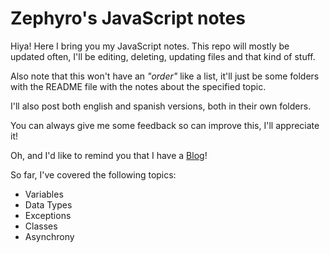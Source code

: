 # Zephyro's JavaScript notes

Hiya! Here I bring you my JavaScript notes. This repo will mostly be updated often, I'll be editing, deleting, updating files and that kind of stuff.

Also note that this won't have an _"order"_ like a list, it'll just be some folders with the README file with the notes about the specified topic.

I'll also post both english and spanish versions, both in their own folders.

You can always give me some feedback so can improve this, I'll appreciate it!

Oh, and I'd like to remind you that I have a [Blog](https://zephyrocode.github.io "Zephyro's Blog")!

So far, I've covered the following topics:

- Variables 
- Data Types
- Exceptions
- Classes
- Asynchrony